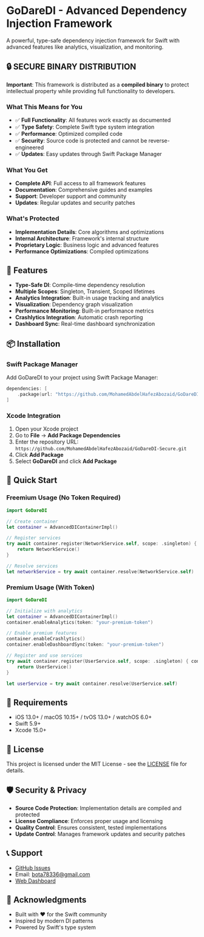 # GoDareDI - Advanced Dependency Injection Framework

A powerful, type-safe dependency injection framework for Swift with advanced features like analytics, visualization, and monitoring.

## 🔒 **SECURE BINARY DISTRIBUTION**

**Important**: This framework is distributed as a **compiled binary** to protect intellectual property while providing full functionality to developers.

### What This Means for You

- ✅ **Full Functionality**: All features work exactly as documented
- ✅ **Type Safety**: Complete Swift type system integration  
- ✅ **Performance**: Optimized compiled code
- ✅ **Security**: Source code is protected and cannot be reverse-engineered
- ✅ **Updates**: Easy updates through Swift Package Manager

### What You Get

- **Complete API**: Full access to all framework features
- **Documentation**: Comprehensive guides and examples
- **Support**: Developer support and community
- **Updates**: Regular updates and security patches

### What's Protected

- **Implementation Details**: Core algorithms and optimizations
- **Internal Architecture**: Framework's internal structure
- **Proprietary Logic**: Business logic and advanced features
- **Performance Optimizations**: Compiled optimizations

## 🚀 Features

- **Type-Safe DI**: Compile-time dependency resolution
- **Multiple Scopes**: Singleton, Transient, Scoped lifetimes
- **Analytics Integration**: Built-in usage tracking and analytics
- **Visualization**: Dependency graph visualization
- **Performance Monitoring**: Built-in performance metrics
- **Crashlytics Integration**: Automatic crash reporting
- **Dashboard Sync**: Real-time dashboard synchronization

## 📦 Installation

### Swift Package Manager

Add GoDareDI to your project using Swift Package Manager:

```swift
dependencies: [
    .package(url: "https://github.com/MohamedAbdelHafezAbozaid/GoDareDI-Secure.git", from: "1.0.0")
]
```

### Xcode Integration

1. Open your Xcode project
2. Go to **File** → **Add Package Dependencies**
3. Enter the repository URL: `https://github.com/MohamedAbdelHafezAbozaid/GoDareDI-Secure.git`
4. Click **Add Package**
5. Select **GoDareDI** and click **Add Package**

## 🎯 Quick Start

### Freemium Usage (No Token Required)

```swift
import GoDareDI

// Create container
let container = AdvancedDIContainerImpl()

// Register services
try await container.register(NetworkService.self, scope: .singleton) { container in
    return NetworkService()
}

// Resolve services
let networkService = try await container.resolve(NetworkService.self)
```

### Premium Usage (With Token)

```swift
import GoDareDI

// Initialize with analytics
let container = AdvancedDIContainerImpl()
container.enableAnalytics(token: "your-premium-token")

// Enable premium features
container.enableCrashlytics()
container.enableDashboardSync(token: "your-premium-token")

// Register and use services
try await container.register(UserService.self, scope: .singleton) { container in
    return UserService()
}

let userService = try await container.resolve(UserService.self)
```

## 🔧 Requirements

- iOS 13.0+ / macOS 10.15+ / tvOS 13.0+ / watchOS 6.0+
- Swift 5.9+
- Xcode 15.0+

## 📄 License

This project is licensed under the MIT License - see the [LICENSE](LICENSE) file for details.

## 🛡️ Security & Privacy

- **Source Code Protection**: Implementation details are compiled and protected
- **License Compliance**: Enforces proper usage and licensing
- **Quality Control**: Ensures consistent, tested implementations
- **Update Control**: Manages framework updates and security patches

## 📞 Support

- [GitHub Issues](https://github.com/MohamedAbdelHafezAbozaid/GoDareDI-Secure/issues)
- Email: bota78336@gmail.com
- [Web Dashboard](https://godaredi-60569.web.app)

## 🎉 Acknowledgments

- Built with ❤️ for the Swift community
- Inspired by modern DI patterns
- Powered by Swift's type system
